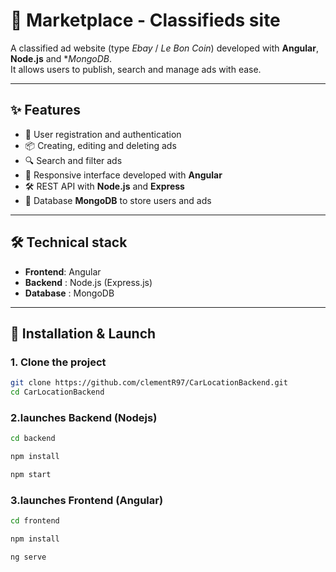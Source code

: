 # 🛒 Marketplace - Classifieds site  

A classified ad website (type *Ebay* / *Le Bon Coin*) developed with **Angular**, **Node.js** and **MongoDB*.  
It allows users to publish, search and manage ads with ease.  

---

## ✨ Features

- 👤 User registration and authentication  
- 📦 Creating, editing and deleting ads  
- 🔍 Search and filter ads  
- 📱 Responsive interface developed with **Angular**  
- 🛠️ REST API with **Node.js** and **Express**  
- 💾 Database **MongoDB** to store users and ads  

---

## 🛠️ Technical stack

- **Frontend**: Angular  
- **Backend** : Node.js (Express.js)  
- **Database** : MongoDB  

---

## 🚀 Installation & Launch


### 1. Clone the project
```bash
git clone https://github.com/clementR97/CarLocationBackend.git
cd CarLocationBackend
```
### 2.launches Backend (Nodejs)
```bash
cd backend

npm install

npm start
```
### 3.launches Frontend (Angular)
```bash
cd frontend

npm install

ng serve
```
